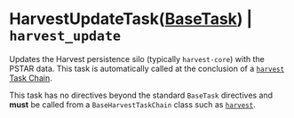 # HarvestUpdateTask([BaseTask](./base_task.md)) | `harvest_update`
Updates the Harvest persistence silo (typically `harvest-core`) with the PSTAR data. This task is automatically called
at the conclusion of a [`harvest` Task Chain](../task_chains/base_harvest).

This task has no directives beyond the standard `BaseTask` directives and **must** be called from a `BaseHarvestTaskChain` class such as [`harvest`](../task_chains/base_harvest).
